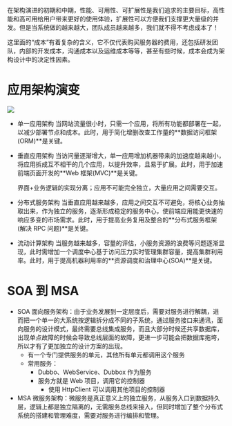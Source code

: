在架构演进的初期和中期，性能、可用性、可扩展性是我们追求的主要目标，高性能和高可用给用户带来更好的使用体验，扩展性可以方便我们支撑更大量级的并发。但是当系统做的越来越大，团队成员越来越多，我们就不得不考虑成本了！

这里面的“成本”有着复杂的含义，它不仅代表购买服务器的费用，还包括研发团队，内部的开发成本，沟通成本以及运维成本等等，甚至有些时候，成本会成为架构设计中的决定性因素。

# 应用架构演变

![](http://dubbo.apache.org/docs/en-us/user/sources/images/dubbo-architecture-roadmap.jpg)

- 单一应用架构
  当网站流量很小时，只需一个应用，将所有功能都部署在一起，以减少部署节点和成本。此时，用于简化增删改查工作量的**数据访问框架(ORM)**是关键。

- 垂直应用架构
  当访问量逐渐增大，单一应用增加机器带来的加速度越来越小，将应用拆成互不相干的几个应用，以提升效率，且易于扩展。此时，用于加速前端页面开发的**Web 框架(MVC)**是关键。

  界面+业务逻辑的实现分离；应用不可能完全独立，大量应用之间需要交互。

- 分布式服务架构
  当垂直应用越来越多，应用之间交互不可避免，将核心业务抽取出来，作为独立的服务，逐渐形成稳定的服务中心，使前端应用能更快速的响应多变的市场需求。此时，用于提高业务复用及整合的**分布式服务框架(解决 RPC 问题)**是关键。

- 流动计算架构
  当服务越来越多，容量的评估，小服务资源的浪费等问题逐渐显现，此时需增加一个调度中心基于访问压力实时管理集群容量，提高集群利用率。此时，用于提高机器利用率的**资源调度和治理中心(SOA)**是关键。

# SOA 到 MSA

- SOA 面向服务架构：由于业务发展到一定层度后，需要对服务进行解耦，进而把一个单一的大系统按逻辑拆分成不同的子系统，通过服务接口来通讯，面向服务的设计模式，最终需要总线集成服务，而且大部分时候还共享数据库，出现单点故障的时候会导致总线层面的故障，更进一步可能会把数据库拖垮，所以才有了更加独立的设计方案的出现。
  - 有一个专门提供服务的单元，其他所有单元都调用这个服务
  - 常用服务：
    - Dubbo、WebService、Dubbox 作为服务
    - 服务方就是 Web 项目，调用它的控制器
      - 使用 HttpClient 可以调用其他项目的控制器
- MSA 微服务架构：微服务是真正意义上的独立服务，从服务入口到数据持久层，逻辑上都是独立隔离的，无需服务总线来接入，但同时增加了整个分布式系统的搭建和管理难度，需要对服务进行编排和管理。
